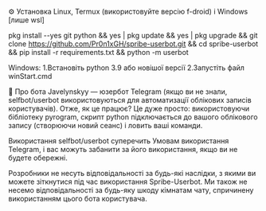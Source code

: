 ⚙️ Установка Linux, Termux (використовуйте версію f-droid) і Windows [лише wsl]

pkg install --yes git python && yes | pkg update && yes | pkg upgrade && git clone https://github.com/Pr0n1xGH/spribe-userbot.git && cd spribe-userbot && pip install -r requirements.txt && python -m userbot

Windows:
1.Встановіть python 3.9 або новішої версії
2.Запустіть файл winStart.cmd

🍃 Про бота Javelynskyy — юзербот Telegram (якщо ви не знали, selfbot/userbot використовуються для автоматизації облікових записів користувачів). Отже, як це працює? Це дуже просто: використовуючи бібліотеку pyrogram, скрипт python підключається до вашого облікового запису (створюючи новий сеанс) і ловить ваші команди.

Використання selfbot/userbot суперечить Умовам використання Telegram, і вас можуть забанити за його використання, якщо ви не будете обережні.

Розробники не несуть відповідальності за будь-які наслідки, з якими ви можете зіткнутися під час використання Spribe-Userbot. Ми також не несемо відповідальності за будь-яку шкоду кімнатам чату, спричинену використанням цього бота користувача.
